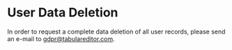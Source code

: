 ﻿# User Data Deletion

In order to request a complete data deletion of all user records, please send an e-mail to gdpr@tabulareditor.com.

